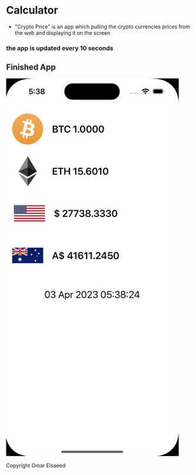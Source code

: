 # Calculator

- "Crypto Price" is an app which pulling the crypto currencies prices from the web and displaying it on the screen
### the app is updated every 10 seconds


## Finished App
![Finished App](https://github.com/OmarElsaeed/Images/blob/main/Crypto%20Price%20Image.png)




Copyright Omar Elsaeed
